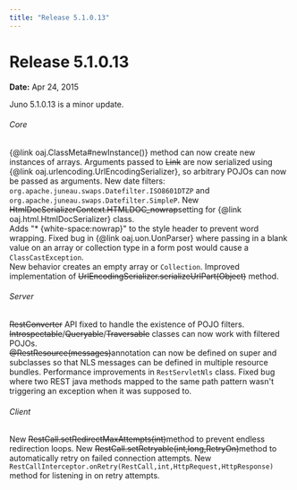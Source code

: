 ```yaml
---
title: "Release 5.1.0.13"
---
```


# Release 5.1.0.13

**Date:** Apr 24, 2015

Juno 5.1.0.13 is a minor update.
###### Core		
\{@link oaj.ClassMeta#newInstance()\} method can now create new instances of arrays.
Arguments passed to ~~Link~~ are now serialized using \{@link oaj.urlencoding.UrlEncodingSerializer\}, so arbitrary POJOs can now be passed as arguments.
New date filters:  `org.apache.juneau.swaps.Datefilter.ISO8601DTZP` and `org.apache.juneau.swaps.Datefilter.SimpleP`.
New ~~HtmlDocSerializerContext.HTMLDOC_nowrap~~setting for \{@link oaj.html.HtmlDocSerializer\} class.  
Adds "* \{white-space:nowrap\}" to the style header to prevent word wrapping.
Fixed bug in \{@link oaj.uon.UonParser\} where passing in a blank value on an array or collection type in a form post would cause a `ClassCastException`.  
New behavior creates an empty array or `Collection`.
Improved implementation of ~~UrlEncodingSerializer.serializeUrlPart(Object)~~ method.
###### Server		
~~RestConverter~~ API fixed to handle the existence of POJO filters.
~~Introspectable~~/~~Queryable~~/~~Traversable~~ classes can now work with filtered POJOs.  
~~@RestResource(messages)~~annotation can now be defined on super and subclasses so that NLS messages can be defined in multiple resource bundles.
Performance improvements in `RestServletNls` class. 
Fixed bug where two REST java methods mapped to the same path pattern wasn't triggering an exception when it was supposed to.
###### Client		
New ~~RestCall.setRedirectMaxAttempts(int)~~method to prevent endless redirection loops.
New ~~RestCall.setRetryable(int,long,RetryOn)~~method to automatically retry on failed connection attempts.
New `RestCallInterceptor.onRetry(RestCall,int,HttpRequest,HttpResponse)` method for listening in on retry attempts.
